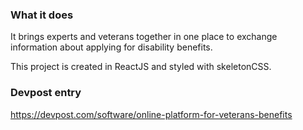 ### What it does
It brings experts and veterans together in one place to exchange information about applying for disability benefits.

This project is created in ReactJS and styled with skeletonCSS.

### Devpost entry
https://devpost.com/software/online-platform-for-veterans-benefits
